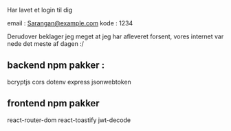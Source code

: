 Har lavet et login til dig

email : Sarangan@example.com
kode : 1234

Derudover beklager jeg meget at jeg har afleveret forsent, vores internet var nede det meste af dagen :/

## backend npm pakker :
bcryptjs
cors
dotenv
express
jsonwebtoken

## frontend npm pakker
react-router-dom
react-toastify
jwt-decode
